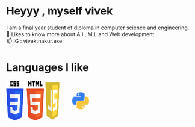 <h1>Heyyy ,  myself vivek</h1> 
I am a final year student of diploma in computer science and engineering.              
<br>🔰 Likes to know more about A.I , M.L and Web development.
<br>📫 IG : vivekthakur.exe
<h1> Languages I like </h1>
<div style="display:flex">
<img src="Daco.png" width="100px">
<img src="js.png" width="45px">
<img src="py.png" width="45px" style="padding:30px">
</div>
